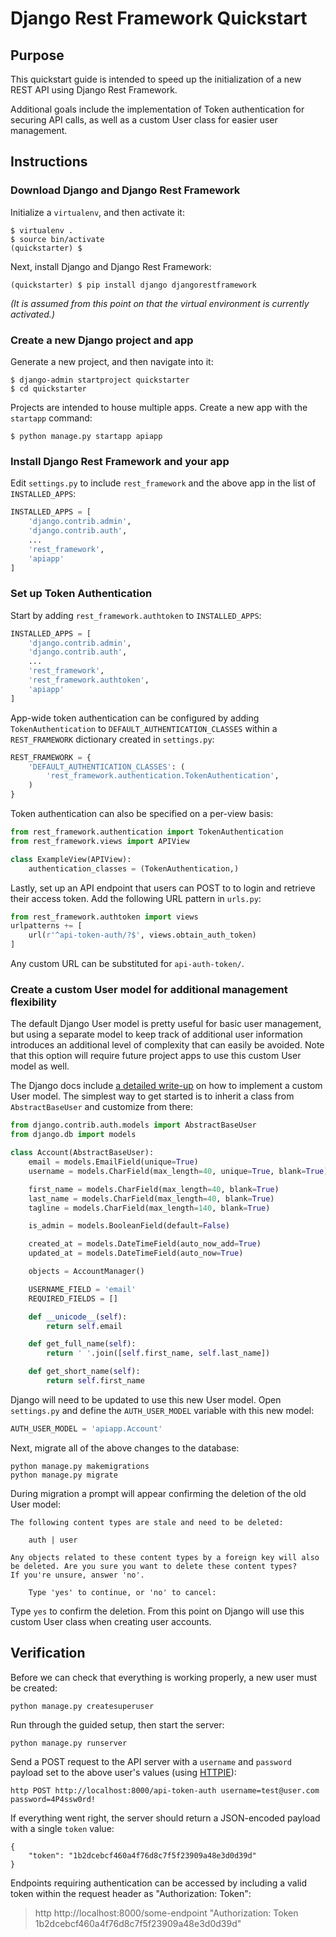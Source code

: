 # Django Rest Framework Quickstart

## Purpose

This quickstart guide is intended to speed up the initialization of a new REST API using Django Rest Framework.

Additional goals include the implementation of Token authentication for securing API calls, as well as a custom User class for easier user management.

## Instructions

### Download Django and Django Rest Framework

Initialize a `virtualenv`, and then activate it:

	$ virtualenv .
	$ source bin/activate
	(quickstarter) $

Next, install Django and Django Rest Framework:

    (quickstarter) $ pip install django djangorestframework

_(It is assumed from this point on that the virtual environment is currently activated.)_

### Create a new Django project and app

Generate a new project, and then navigate into it:

	$ django-admin startproject quickstarter
	$ cd quickstarter

Projects are intended to house multiple apps. Create a new app with the `startapp` command:

	$ python manage.py startapp apiapp

### Install Django Rest Framework and your app

Edit `settings.py` to include `rest_framework` and the above app in the list of `INSTALLED_APPS`:

```python
INSTALLED_APPS = [
    'django.contrib.admin',
    'django.contrib.auth',
    ...
    'rest_framework',
    'apiapp'
]
```

### Set up Token Authentication

Start by adding `rest_framework.authtoken` to `INSTALLED_APPS`:

```python
INSTALLED_APPS = [
    'django.contrib.admin',
    'django.contrib.auth',
    ...
    'rest_framework',
    'rest_framework.authtoken',
    'apiapp'
]
```

App-wide token authentication can be configured by adding `TokenAuthentication` to `DEFAULT_AUTHENTICATION_CLASSES` within a `REST_FRAMEWORK` dictionary created in `settings.py`:

```python
REST_FRAMEWORK = {
    'DEFAULT_AUTHENTICATION_CLASSES': (
        'rest_framework.authentication.TokenAuthentication',
    )
}
```

Token authentication can also be specified on a per-view basis:

```python
from rest_framework.authentication import TokenAuthentication
from rest_framework.views import APIView

class ExampleView(APIView):
    authentication_classes = (TokenAuthentication,)
```

Lastly, set up an API endpoint that users can POST to to login and retrieve their access token. Add the following URL pattern in `urls.py`:

```python
from rest_framework.authtoken import views
urlpatterns += [
    url(r'^api-token-auth/?$', views.obtain_auth_token)
]
```

Any custom URL can be substituted for `api-auth-token/`.

### Create a custom User model for additional management flexibility

The default Django User model is pretty useful for basic user management, but using a separate model to keep track of additional user information introduces an additional level of complexity that can easily be avoided. Note that this option will require future project apps to use this custom User model as well.

The Django docs include [a detailed write-up](https://docs.djangoproject.com/en/1.9/topics/auth/customizing/#specifying-a-custom-user-model) on how to implement a custom User model. The simplest way to get started is to inherit a class from `AbstractBaseUser` and customize from there:

```python
from django.contrib.auth.models import AbstractBaseUser
from django.db import models

class Account(AbstractBaseUser):
    email = models.EmailField(unique=True)
    username = models.CharField(max_length=40, unique=True, blank=True)

    first_name = models.CharField(max_length=40, blank=True)
    last_name = models.CharField(max_length=40, blank=True)
    tagline = models.CharField(max_length=140, blank=True)

    is_admin = models.BooleanField(default=False)

    created_at = models.DateTimeField(auto_now_add=True)
    updated_at = models.DateTimeField(auto_now=True)

    objects = AccountManager()

    USERNAME_FIELD = 'email'
    REQUIRED_FIELDS = []

    def __unicode__(self):
        return self.email

    def get_full_name(self):
        return ' '.join([self.first_name, self.last_name])

    def get_short_name(self):
        return self.first_name
```

Django will need to be updated to use this new User model. Open `settings.py` and define the `AUTH_USER_MODEL` variable with this new model:

```python
AUTH_USER_MODEL = 'apiapp.Account'
```

Next, migrate all of the above changes to the database:

	python manage.py makemigrations
	python manage.py migrate

During migration a prompt will appear confirming the deletion of the old User model:

	The following content types are stale and need to be deleted:

	    auth | user

	Any objects related to these content types by a foreign key will also
	be deleted. Are you sure you want to delete these content types?
	If you're unsure, answer 'no'.

	    Type 'yes' to continue, or 'no' to cancel:

Type `yes` to confirm the deletion. From this point on Django will use this custom User class when creating user accounts.

## Verification

Before we can check that everything is working properly, a new user must be created:

	python manage.py createsuperuser

Run through the guided setup, then start the server:

	python manage.py runserver

Send a POST request to the API server with a `username` and `password` payload set to the above user's values (using [HTTPIE](https://github.com/jkbrzt/httpie)):

	http POST http://localhost:8000/api-token-auth username=test@user.com password=4P4ssw0rd!

If everything went right, the server should return a JSON-encoded payload with a single `token` value:

	{
	    "token": "1b2dcebcf460a4f76d8c7f5f23909a48e3d0d39d"
	}

Endpoints requiring authentication can be accessed by including a valid token within the request header as "Authorization: Token":

> http http://localhost:8000/some-endpoint "Authorization: Token 1b2dcebcf460a4f76d8c7f5f23909a48e3d0d39d"
